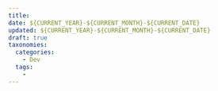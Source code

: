 ```yaml
---
title: 
date: ${CURRENT_YEAR}-${CURRENT_MONTH}-${CURRENT_DATE}
updated: ${CURRENT_YEAR}-${CURRENT_MONTH}-${CURRENT_DATE}
draft: true
taxonomies:
  categories:
    - Dev
  tags:
    - 
---
```


